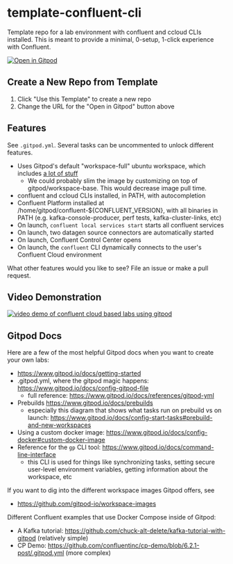 # template-confluent-cli
Template repo for a lab environment with confluent and ccloud CLIs installed. This is meant to provide a minimal, 0-setup, 1-click experience with Confluent.

[![Open in Gitpod](https://gitpod.io/button/open-in-gitpod.svg)](https://github.com/confluentinc/Foundations_Kafka_Security)

## Create a New Repo from Template

1. Click "Use this Template" to create a new repo
2. Change the URL for the "Open in Gitpod" button above

## Features

See `.gitpod.yml`. Several tasks can be uncommented to unlock different features.

- Uses Gitpod's default "workspace-full" ubuntu workspace, which includes [a lot of stuff](https://github.com/gitpod-io/workspace-images/blob/master/full/Dockerfile)
  - We could probably slim the image by customizing on top of gitpod/workspace-base. This would decrease image pull time.
- confluent and ccloud CLIs installed, in PATH, with autocompletion
- Confluent Platform installed at /home/gitpod/confluent-${CONFLUENT_VERSION}, with all binaries in PATH (e.g. kafka-console-producer, perf tests, kafka-cluster-links, etc)
- On launch, `confluent local services start` starts all confluent services
- On launch, two datagen source connectors are automatically started
- On launch, Confluent Control Center opens
- On launch, the `confluent` CLI dynamically connects to the user's Confluent Cloud environment

What other features would you like to see? File an issue or make a pull request.

## Video Demonstration

[![video demo of confluent cloud based labs using gitpod](https://img.youtube.com/vi/zKdSxNIPv50/0.jpg)](https://youtu.be/zKdSxNIPv50_0)

## Gitpod Docs

Here are a few of the most helpful Gitpod docs when you want to create your own labs:
- https://www.gitpod.io/docs/getting-started
- .gitpod.yml, where the gitpod magic happens: https://www.gitpod.io/docs/config-gitpod-file
  - full reference: https://www.gitpod.io/docs/references/gitpod-yml
- Prebuilds https://www.gitpod.io/docs/prebuilds
  - especially this diagram that shows what tasks run on prebuild vs on launch: https://www.gitpod.io/docs/config-start-tasks#prebuild-and-new-workspaces
- Using a custom docker image: https://www.gitpod.io/docs/config-docker#custom-docker-image
- Reference for the `gp` CLI tool: https://www.gitpod.io/docs/command-line-interface
  - this CLI is used for things like synchronizing tasks, setting secure user-level environment variables, getting information about the workspace, etc

If you want to dig into the different workspace images Gitpod offers, see
- https://github.com/gitpod-io/workspace-images

Different Confluent examples that use Docker Compose inside of Gitpod:
- A Kafka tutorial: https://github.com/chuck-alt-delete/kafka-tutorial-with-gitpod (relatively simple)
- CP Demo: https://github.com/confluentinc/cp-demo/blob/6.2.1-post/.gitpod.yml (more complex)
